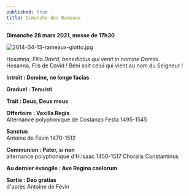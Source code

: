 ```yaml
---
published: true
title: Dimanche des Rameaux
---
```

**Dimanche 28 mars 2021, messe de 17h30**  

![2014-04-13-rameaux-giotto.jpg]({{site.baseurl}}/images/2014-04-13-rameaux-giotto.jpg)

H*osanna, Filio David, benedictus qui venit in nomine Domini.*  
Hosanna, Fils de David ! Béni soit celui qui vient au nom du Seigneur !

**Introït : Domine, ne longe facias**

**Graduel : Tenuisti**

**Trait : Deus, Deus meus**

**Offertoire : Vexilla Regis**  
Alternance polyphonique de Costanzo Festa 1495-1545

**Sanctus**  
Antoine de Févin 1470-1512

**Communion : Pater, si non**  
alternance polyphonique d’H.Isaac 1450-1517 Choralis Constantinus

**Au dernier évangile : Ave Regina caelorum**

**Sortie : Deo gratias**  
d'après Antoine de Févin
